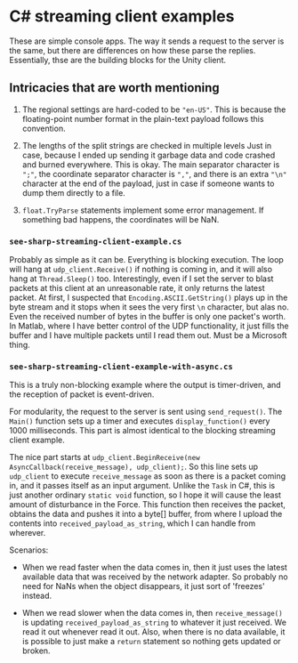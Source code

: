 # C# streaming client examples

These are simple console apps. The way it sends a request to the server is the same, but there are differences on how these parse the replies. Essentially, thse are the building blocks for the Unity client.

## Intricacies that are worth mentioning

1. The regional settings are hard-coded to be `"en-US"`.
This is because the floating-point number format in the plain-text payload follows this convention.

2. The lengths of the split strings are checked in multiple levels
Just in case, because I ended up sending it garbage data and code crashed and burned everywhere. This is okay. The main separator character is `";"`, the coordinate separator character is `","`, and there is an extra `"\n"` character at the end of the payload, just in case if someone wants to dump them directly to a file.

3. `float.TryParse` statements implement some error management.
If something bad happens, the coordinates will be NaN.

### `see-sharp-streaming-client-example.cs`

Probably as simple as it can be. Everything is blocking execution. The loop will hang at `udp_client.Receive()` if nothing is coming in, and it will also hang at `Thread.Sleep()` too. Interestingly, even if I set the server to blast packets at this client at an unreasonable rate, it only returns the latest packet. At first, I suspected that `Encoding.ASCII.GetString()` plays up in the byte stream and it stops when it sees the very first `\n` character, but alas no. Even the received number of bytes in the buffer is only one packet's worth. In Matlab, where I have better control of the UDP functionality, it just fills the buffer and I have multiple packets until I read them out. Must be a Microsoft thing.

### `see-sharp-streaming-client-example-with-async.cs`

This is a truly non-blocking example where the output is timer-driven, and the reception of packet is event-driven.

For modularity, the request to the server is sent using `send_request()`. The `Main()` function sets up a timer and executes `display_function()` every 1000 milliseconds. This part is almost identical to the blocking streaming client example.

The nice part starts at `udp_client.BeginReceive(new AsyncCallback(receive_message), udp_client);`. So this line sets up `udp_client` to execute `receive_message` as soon as there is a packet coming in, and it passes itself as an input argument. Unlike the `Task` in C#, this is just another ordinary `static void` function, so I hope it will cause the least amount of disturbance in the Force. This function then receives the packet, obtains the data and pushes it into a byte[] buffer, from where I upload the contents into `received_payload_as_string`, which I can handle from wherever.

Scenarios:

* When we read faster when the data comes in, then it just uses the latest available data that was received by the network adapter. So probably no need for NaNs when the object disappears, it just sort of 'freezes' instead.

* When we read slower when the data comes in, then `receive_message()` is updating `received_payload_as_string` to whatever it just received. We read it out whenever read it out. Also, when there is no data available, it is possible to just make a `return` statement so nothing gets updated or broken.